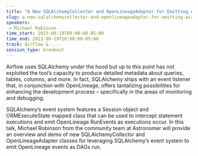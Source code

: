 ```yaml
---
title: "A New SQLAlchemyCollector and OpenLineageAdapter for Emitting Airflow Lineage Metadata as DAGs Run"
slug: a-new-sqlalchemycollector-and-openlineageadapter-for-emitting-airflow-lineage-metadata-as-dags-run
speakers:
 - Michael Robinson
time_start: 2023-09-19T09:00:00-05:00
time_end: 2023-09-19T10:00:00-05:00
track: Airflow & ...
session_type: breakout
---
```


Airflow uses SQLAlchemy under the hood but up to this point has not exploited the tool’s capacity to produce detailed metadata about queries, tables, columns, and more. In fact, SQLAlchemy ships with an event listener that, in conjunction with OpenLineage, offers tantalizing possibilities for enhancing the development process – specifically in the areas of monitoring and debugging. 



SQLAlchemy’s event system features a Session object and ORMExecuteState mapped class that can be used to intercept statement executions and emit OpenLineage RunEvents as executions occur. In this talk, Michael Robinson from the community team at Astronomer will provide an overview and demo of new SQLAlchemyCollector and OpenLineageAdapter classes for leveraging SQLAlchemy’s event system to emit OpenLineage events as DAGs run.